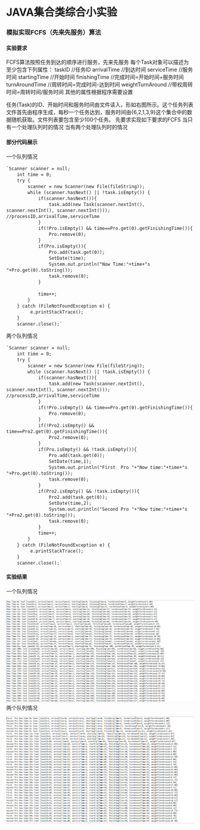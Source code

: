 ﻿# JAVA集合类综合小实验

### 模拟实现FCFS（先来先服务）算法
#### 实验要求  

FCFS算法按照任务到达的顺序进行服务，先来先服务
每个Task对象可以描述为至少包含下列属性：
taskID //任务ID
arrivalTime //到达时间
serviceTime //服务时间
startingTime //开始时间
finishingTime //完成时间=开始时间+服务时间
turnAroundTime //周转时间=完成时间-达到时间
weightTurnAround //带权周转时间=周转时间/服务时间
其他的属性根据程序需要设置  


任务(Task)的ID、开始时间和服务时间由文件读入，形如右图所示。这个任务列表文件首先由程序生成，每秒一个任务达到，服务时间由{6,2,1,3,9}这个集合中的数据随机获取。文件列表要包含至少100个任务。
先要求实现如下要求的FCFS
当只有一个处理队列时的情况
当有两个处理队列时的情况  
#### 部分代码展示
一个队列情况  

	`Scanner scanner = null;
        int time = 0;
        try {
            scanner = new Scanner(new File(fileString));
            while (scanner.hasNext() || !task.isEmpty()) {
            	if(scanner.hasNext()){
            		task.add(new Task(scanner.nextInt(), scanner.nextInt(), scanner.nextInt()));	//processID,arrivalTime,serviceTime
            	}
            	if(!Pro.isEmpty() && time==Pro.get(0).getFinishingTime()){
            		Pro.remove(0);
            	}
            	if(Pro.isEmpty()){
            		Pro.add(task.get(0));
            		SetDate(time);
            		System.out.println("Now Time:"+time+"s "+Pro.get(0).toString());
            		task.remove(0);
            	}

                time++;
            }
        } catch (FileNotFoundException e) {
             e.printStackTrace();
        }
        scanner.close();`
两个队列情况  

	`Scanner scanner = null;
        int time = 0;
        try {
            scanner = new Scanner(new File(fileString));
            while (scanner.hasNext() || !task.isEmpty()) {
            	if(scanner.hasNext()){
            		task.add(new Task(scanner.nextInt(), scanner.nextInt(), scanner.nextInt()));	//processID,arrivalTime,serviceTime
            	}
            	if(!Pro.isEmpty() && time==Pro.get(0).getFinishingTime()){
            		Pro.remove(0);
            	}
            	if(!Pro2.isEmpty() && time==Pro2.get(0).getFinishingTime()){
            		Pro2.remove(0);
            	}
            	if(Pro.isEmpty() && !task.isEmpty()){
            		Pro.add(task.get(0));
            		SetDate(time,1);
            		System.out.println("First  Pro "+"Now time:"+time+"s "+Pro.get(0).toString());
            		task.remove(0);
            	}
            	if(Pro2.isEmpty() && !task.isEmpty()){
            		Pro2.add(task.get(0));
            		SetDate(time,2);
            		System.out.println("Second Pro "+"Now time:"+time+"s "+Pro2.get(0).toString());
            		task.remove(0);
            	}
                time++;                 
            }
        } catch (FileNotFoundException e) {
             e.printStackTrace();
        }
        scanner.close();`
#### 实验结果
一个队列情况  

![image](https://raw.githubusercontent.com/905220575/LearnJava/master/img/zhonghe/FCFSone.png) 
两个队列情况  

![image](https://raw.githubusercontent.com/905220575/LearnJava/master/img/zhonghe/FCFStwo.png) 







